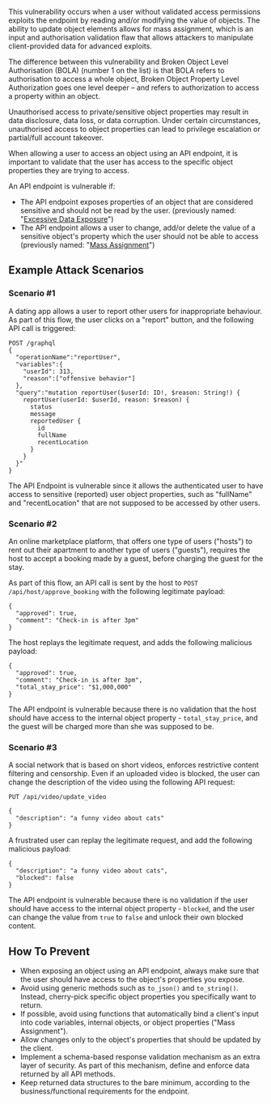 This vulnerability occurs when a user without validated access permissions exploits the endpoint by reading and/or modifying the value of objects. The ability to update object elements allows for mass assignment, which is an input and authorisation validation flaw that allows attackers to manipulate client-provided data for advanced exploits. 

The difference between this vulnerability and Broken Object Level Authorisation (BOLA) (number 1 on the list) is that BOLA refers to authorisation to access a whole object, Broken Object Property Level Authorization goes one level deeper – and refers to authorization to access a property within an object.

Unauthorised access to private/sensitive object properties may result in data disclosure, data loss, or data corruption. Under certain circumstances, unauthorised access to object properties can lead to privilege escalation or partial/full account takeover.

When allowing a user to access an object using an API endpoint, it is important to validate that the user has access to the specific object properties they are trying to access.

An API endpoint is vulnerable if:

- The API endpoint exposes properties of an object that are considered sensitive and should not be read by the user. (previously named: "[Excessive Data Exposure](https://owasp.org/API-Security/editions/2019/en/0xa3-excessive-data-exposure/)")
- The API endpoint allows a user to change, add/or delete the value of a sensitive object's property which the user should not be able to access (previously named: "[Mass Assignment](https://owasp.org/API-Security/editions/2019/en/0xa6-mass-assignment/)")

## Example Attack Scenarios

### Scenario #1

A dating app allows a user to report other users for inappropriate behaviour. As part of this flow, the user clicks on a "report" button, and the following API call is triggered:

```
POST /graphql
{
  "operationName":"reportUser",
  "variables":{
    "userId": 313,
    "reason":["offensive behavior"]
  },
  "query":"mutation reportUser($userId: ID!, $reason: String!) {
    reportUser(userId: $userId, reason: $reason) {
      status
      message
      reportedUser {
        id
        fullName
        recentLocation
      }
    }
  }"
}
```

The API Endpoint is vulnerable since it allows the authenticated user to have access to sensitive (reported) user object properties, such as "fullName" and "recentLocation" that are not supposed to be accessed by other users.

### Scenario #2

An online marketplace platform, that offers one type of users ("hosts") to rent out their apartment to another type of users ("guests"), requires the host to accept a booking made by a guest, before charging the guest for the stay.

As part of this flow, an API call is sent by the host to `POST /api/host/approve_booking` with the following legitimate payload:

```
{
  "approved": true,
  "comment": "Check-in is after 3pm"
}
```

The host replays the legitimate request, and adds the following malicious payload:

```
{
  "approved": true,
  "comment": "Check-in is after 3pm",
  "total_stay_price": "$1,000,000"
}
```

The API endpoint is vulnerable because there is no validation that the host should have access to the internal object property - `total_stay_price`, and the guest will be charged more than she was supposed to be.

### Scenario #3

A social network that is based on short videos, enforces restrictive content filtering and censorship. Even if an uploaded video is blocked, the user can change the description of the video using the following API request:

```
PUT /api/video/update_video

{
  "description": "a funny video about cats"
}
```

A frustrated user can replay the legitimate request, and add the following malicious payload:

```
{
  "description": "a funny video about cats",
  "blocked": false
}
```

The API endpoint is vulnerable because there is no validation if the user should have access to the internal object property - `blocked`, and the user can change the value from `true` to `false` and unlock their own blocked content.


## How To Prevent

- When exposing an object using an API endpoint, always make sure that the user should have access to the object's properties you expose.
- Avoid using generic methods such as `to_json()` and `to_string()`. Instead, cherry-pick specific object properties you specifically want to return.
- If possible, avoid using functions that automatically bind a client's input into code variables, internal objects, or object properties ("Mass Assignment").
- Allow changes only to the object's properties that should be updated by the client.
- Implement a schema-based response validation mechanism as an extra layer of security. As part of this mechanism, define and enforce data returned by all API methods.
- Keep returned data structures to the bare minimum, according to the business/functional requirements for the endpoint.
